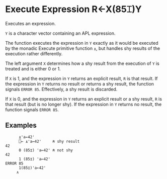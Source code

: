 
<!-- Hidden search keywords -->
<div style="display: none;">
  85⌶
</div>






<h1 class="heading"><span class="name">Execute Expression</span> <span class="command">R←X(85⌶)Y</span></h1>



Executes an expression.


`Y` is a character vector containing an APL expression.


The function executes the expression in `Y` exactly as it would be executed by the monadic Execute primitive function `⍎`, but handles shy results  of the execution rather differently.


The left argument `X` determines how a shy result from the execution of `Y` is treated and is either 0 or 1.


If `X` is 1, and the expression in `Y` returns an explicit result, `R` is that result. If the expression in `Y` returns no result or returns a shy result, the function signals `ERROR 85`. Effectively, a shy result is discarded.


If `X` is 0, and the expression in `Y` returns an explicit result or a shy result, `R` is that result (but is no longer shy). If the expression in `Y` returns no result, the function signals `ERROR 85`.

<h2 class="example">Examples</h2>

```apl
      ⍎'a←42'
      ⎕← ⍎'a←42'     ⍝ shy result
42
      0 (85⌶) 'a←42' ⍝ not shy
42
      1 (85⌶) 'a←42'
ERROR 85
      1(85⌶)'a←42'
     ∧

```


